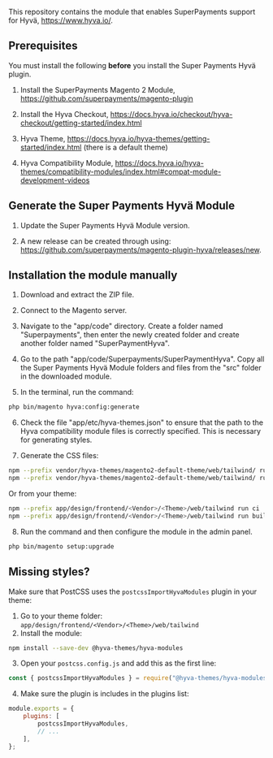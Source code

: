 This repository contains the module that enables SuperPayments support for Hyvä, https://www.hyva.io/.

## Prerequisites

You must install the following **before** you install the Super Payments Hyvä plugin.

1. Install the SuperPayments Magento 2 Module, https://github.com/superpayments/magento-plugin

2. Install the Hyva Checkout, https://docs.hyva.io/checkout/hyva-checkout/getting-started/index.html

3. Hyva Theme, https://docs.hyva.io/hyva-themes/getting-started/index.html (there is a default theme)

4. Hyva Compatibility Module, https://docs.hyva.io/hyva-themes/compatibility-modules/index.html#compat-module-development-videos

## Generate the Super Payments Hyvä Module

1. Update the Super Payments Hyvä Module version.

2. A new release can be created through using: https://github.com/superpayments/magento-plugin-hyva/releases/new.

## Installation the module manually

1. Download and extract the ZIP file.

2. Connect to the Magento server.

3. Navigate to the "app/code" directory. Create a folder named "Superpayments", then enter the newly created folder and create another folder named "SuperPaymentHyva".

4. Go to the path "app/code/Superpayments/SuperPaymentHyva". Copy all the Super Payments Hyvä Module folders and files from the "src" folder in the downloaded module.

5.  In the terminal, run the command:

```bash
php bin/magento hyva:config:generate
```

6. Check the file "app/etc/hyva-themes.json" to ensure that the path to the Hyva compatibility module files is correctly specified. This is necessary for generating styles.

7. Generate the CSS files:

```bash
npm --prefix vendor/hyva-themes/magento2-default-theme/web/tailwind/ run ci
npm --prefix vendor/hyva-themes/magento2-default-theme/web/tailwind/ run build-prod
```

Or from your theme:

```bash
npm --prefix app/design/frontend/<Vendor>/<Theme>/web/tailwind run ci
npm --prefix app/design/frontend/<Vendor>/<Theme>/web/tailwind run build-prod
```

8. Run the command and then configure the module in the admin panel.

```bash
php bin/magento setup:upgrade
```

## Missing styles?

Make sure that PostCSS uses the `postcssImportHyvaModules` plugin in your theme:

1. Go to your theme folder: `app/design/frontend/<Vendor>/<Theme>/web/tailwind`
2. Install the module:
```bash
npm install --save-dev @hyva-themes/hyva-modules
```
3. Open your `postcss.config.js` and add this as the first line:
```js
const { postcssImportHyvaModules } = require("@hyva-themes/hyva-modules");
```
4. Make sure the plugin is includes in the plugins list:
```js
module.exports = {
    plugins: [
        postcssImportHyvaModules,
        // ...
    ],
};
```
